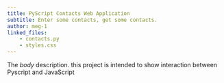 ```yaml
---
title: PyScript Contacts Web Application
subtitle: Enter some contacts, get some contacts.
author: meg-1
linked_files:
    - contacts.py
    - styles.css
---
```


The _body_ description.
this project is intended to show interaction between Pyscript and JavaScript
